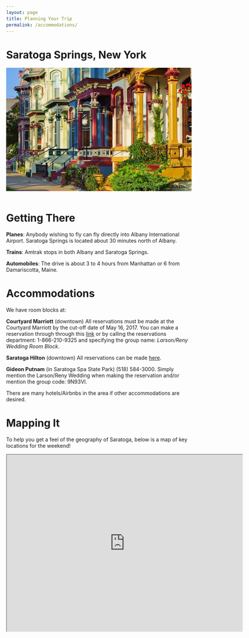 ```yaml
---
layout: page
title: Planning Your Trip
permalink: /accommodations/
---
```


# Saratoga Springs, New York

<section>
  <img src="/img/rowhouses.jpg" align="center" hspace="0" />
</section>
&nbsp;

# Getting There

**Planes**: Anybody wishing to fly can fly directly into Albany International Airport. Saratoga Springs is located about 30 minutes north of Albany.

**Trains**: Amtrak stops in both Albany and Saratoga Springs.

**Automobiles**: The drive is about 3 to 4 hours from Manhattan or 6 from Damariscotta, Maine.

# Accommodations

We have room blocks at: 

**Courtyard Marriott** (downtown) All reservations must be made at the Courtyard Marriott by the cut-off date of May 16, 2017.  You can make a reservation through through this [link](http://www.marriott.com/meeting-event-hotels/group-corporate-travel/groupCorp.mi?resLinkData=Larson/Reny%20Wedding%20Room%20Block%5Ealbss%60LRWLRWA%7CLRWLRWB%60209.00%60USD%60false%601%606/16/17%606/18/17%605/16/17&app=resvlink&stop_mobi=yes) or by calling the reservations department: 1-866-210-9325 and specifying the group name: *Larson/Reny Wedding Room Block*.

**Saratoga Hilton** (downtown) All reservations can be made [here](https://resweb.passkey.com/go/LarsonRenyWeddingBlock).

**Gideon Putnam** (in Saratoga Spa State Park) (518) 584-3000. Simply mention the Larson/Reny Wedding when making the reservation and/or mention the group code: 9N93VI.

There are many hotels/Airbnbs in the area if other accommodations are desired.

# Mapping It

To help you get a feel of the geography of Saratoga, below is a map of key locations for the weekend! 

<iframe src="https://www.google.com/maps/d/embed?mid=13oM7zjFN5XRmTGQpcxuEYc7wlRc" width="640" height="480"></iframe>





 




